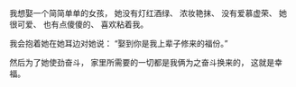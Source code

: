 我想娶一个简简单单的女孩，
她没有灯红酒绿、
浓妆艳抹、
没有爱慕虚荣、
她很可爱、
也有点傻傻的、
喜欢粘着我。

我会抱着她在她耳边对她说：
“娶到你是我上辈子修来的福份。”

然后为了她使劲奋斗，
家里所需要的一切都是我俩为之奋斗换来的，
这就是幸福。